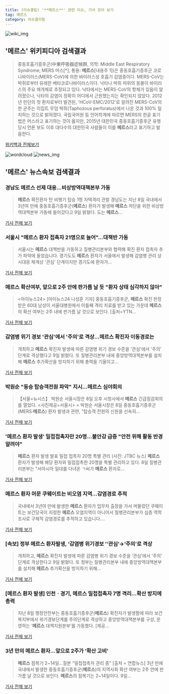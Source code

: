 ```yaml
---
title: (이슈클립) '**메르스**' 관련 이슈, 기사 모아 보기
tag: 메르스
category: 이슈클리핑
---
```

![wiki_img](https://user-images.githubusercontent.com/42597476/44503234-41136a80-a6d0-11e8-9071-6fc6418eafe4.png)
## **'**메르스**'** 위키피디아 검색결과
>중동호흡기증후군(中東呼吸器症候群, 의학: Middle East Respiratory Syndrome; MERS 머스[*], 통용: **메르스**[내용주 1])은 중동호흡기증후군 코로나바이러스(MERS-CoV)에 의한 바이러스성 호흡기 감염증이다. MERS-CoV는 박쥐로부터 유래한 베타코로나바이러스이다. 낙타나 박쥐 따위의 동물이 바이러스의 주요 매개체로 추정되고 있다. 낙타에서는 MERS-CoV의 항체가 있음이 알려졌으나, 낙타의 감염이 정확히 어디에서 근원했는지는 확인되지 않았다. 2012년 런던의 첫 환자로부터 발견된, 'HCoV-EMC/2012'로 알려진 MERS-CoV의 한 균주는 이집트 무덤 박쥐(Taphozous perforatus)에서 나온 것과 100% 일치하는 것으로 밝혀졌다. 국립국어원 등 언어학계에 따르면 MERS의 한글 표기법은 머스라고 표기하는 것이 옳지만, 2015년 대한민국 중동호흡기증후군 유행 당시 언론 보도 이후 대다수의 대한민국 사람들이 이를 **메르스**라고 표기하고 발음한다.

<a href="https://ko.wikipedia.org/wiki/메르스" target="_blank">위키백과 전체보기</a>

![wordcloud](https://s3.ap-northeast-2.amazonaws.com/lyrics101-wordcloud/2018-09-09-1536457513.png)
![news_img](https://user-images.githubusercontent.com/42597476/44507050-1206f400-a6e4-11e8-8d98-7ffbfebb353f.png)
## **'**메르스**'** 뉴스속보 검색결과
### 경남도 **메르스** 선제 대응…비상방역대책본부 가동

>**메르스** 확진환자 탄 비행기 탑승 1명 자택격리 관찰 경남도는 지난 8일 국내에서 3년여 만에 중동호흡기증후군(**메르스**) 환자가 발생해 **메르스** 차단을 위한 비상방역대책본부 가동에 들어갔다고 9일 밝혔다. 도는 **메르스**...

<a href="http://app.yonhapnews.co.kr/YNA/Basic/SNS/r.aspx?c=AKR20180909004500052&did=1195m" target="_blank">기사 전체 보기</a>

### 서울시 "**메르스** 환자 접촉자 21명으로 늘어"...대책반 가동

>서울시는 **메르스** 대책반을 가동하고 질병관리본부와 협력해 확진 환자 접촉자 추가 파악에 들었습니다. 경기도도 **메르스** 환자가 서울에서 발생해 감염병 관리 상시대응 체계상 '관심' 단계이지만 경기도에 환자가...

<a href="http://www.ytn.co.kr/_ln/0115_201809090855465224" target="_blank">기사 전체 보기</a>

### **메르스** 확산여부, 앞으로 2주 안에 판가름 날 듯 "환자 상태 심각하지 않아"

><아이뉴스24> [아이뉴스24 나성훈 기자] 중동호흡기증후군, **메르스** 확진 판정받은 60대 남성이 서울대병원에서 이틀째 격리 치료를 받고 있는 가운데 **메르스**의 확산 여부는 2주 내에 판가름 날 것으로 보인다. [출처=YTN...

<a href="http://www.inews24.com/php/news_view.php?g_serial=1124372&g_menu=050300&rrf=nv" target="_blank">기사 전체 보기</a>

### 감염병 위기 경보 '관심'에서 '주의'로 격상...**메르스** 확진자 이동경로는

>개최하고 **메르스** 확진자 발생에 따른 감염병 위기 경보 수준을 '관심'에서 '주의' 단계로 격상했다고 9일 밝혔다. 또 질병관리본부 내에 중앙방역대책본부를 설치해 **메르스** 추가확산을 방지하기 위해 총력을 기울이고...

<a href="http://www.fnnews.com/news/201809091027256014" target="_blank">기사 전체 보기</a>

### 박원순 "동승 탑승객전원 파악" 지시…**메르스** 심야회의

>【서울=뉴시스】 박원순 서울시장은 8일 오후 시청사에서 **메르스** 긴급점검회의를 열었다. <사진제공=서울시> = 박원순 서울시장은 8일 중동호흡기증후군(MERS·**메르스**) 환자 발생과 관련, "탑승객 전원의 신원을 신속히...

<a href="http://www.newsis.com/view/?id=NISX20180909_0000413249&cID=10801&pID=14000" target="_blank">기사 전체 보기</a>

### '**메르스** 환자 발생' 밀접접촉자만 20명…불안감 급증 "안전 위해 활동 반경 알려야"

>**메르스** 환자 발생 발표 밀접 접촉자 20명 특별 관리 (사진: JTBC 뉴스) **메르스** 환자가 발생해 해당 환자와 밀접접촉한 20명을 특별 관리하고 있다. 8일 질병관리본부는 "서아시아 일대를 다녀온 ㄱ씨가 **메르스** 환자로...

<a href="http://www.honam.co.kr/read.php3?aid=1536456176564697215" target="_blank">기사 전체 보기</a>

### **메르스** 환자 머문 쿠웨이트는 비오염 지역…감염경로 추적

>국내에서 3년여 만에 발생한 **메르스** 환자가 업무차 출장을 가서 머물렀던 쿠웨이트는 보건당국이 지정한 **메르스** 오염지역이 아니어서 질병관리본부가 심층 역학조사로 구체적 감염경로를 추적하고 있습니다....

<a href="https://news.sbs.co.kr/news/endPage.do?news_id=N1004926324&plink=ORI&cooper=NAVER" target="_blank">기사 전체 보기</a>

### [속보] 정부 **메르스** 환자발생, ‘감염병 위기경보 ’‘관심’→‘주의’로 격상

>개최하고, **메르스** 확진자 발생에 따른 감염병 위기 경보 수준을 ‘관심’에서 ‘주의’ 단계로 격상한다고 9일 밝혔다. 또 정부는 질병관리본부 내에 중앙방역대책본부를 설치해 **메르스** 추가확산을 방지하기 위해...

<a href="http://www.kukinews.com/news/article.html?no=583912" target="_blank">기사 전체 보기</a>

### [**메르스** 환자 발생] 인천ㆍ경기, **메르스** 밀접접촉자 7명 격리…확산 방지에 총력

>지난 8일 행정안전부는 중동호흡기증후군(**메르스**) 확진자가 발생함에 따라 보건복지부에서 위기경보단계를 주의단계로 격상하고 중앙방역대책본부를 구성, 운영하는 ‘**메르스** 대책지원본부’를 가동했다. [제공...

<a href="http://news.heraldcorp.com/view.php?ud=20180909000034" target="_blank">기사 전체 보기</a>

### 3년 만의 **메르스** 환자…앞으로 2주가 ‘확산 고비’

>**메르스** 잠복기 2~14일…질본 "밀접접촉자 관리 중" [출처 = 연합뉴스] 3년 만에 국내에서 발생한 중동호흡기증후군(**메르스**)의 지역사회 확산 여부는 2주 안에 판가름 날 것으로 보인다. **메르스**의 잠복기는 2~14일이다. 9일...

<a href="http://news.mk.co.kr/newsRead.php?year=2018&no=567485" target="_blank">기사 전체 보기</a>


